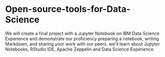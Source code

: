 # Open-source-tools-for-Data-Science
We will create a final project with a Jupyter Notebook on IBM Data Science Experience and demonstrate our proficiency preparing a notebook, writing Markdown, and sharing your work with our peers. we'll learn about Jupyter Notebooks, RStudio IDE, Apache Zeppelin and Data Science Experience.
